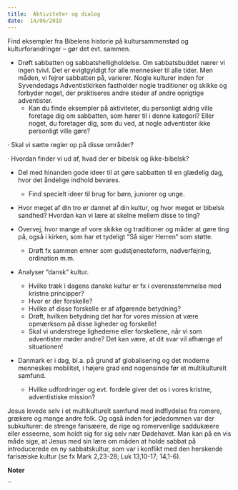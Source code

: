 ```yaml
---
title:  Aktiviteter og dialog
date:  14/06/2019
---
```


Find eksempler fra Bibelens historie på kultursammenstød og kulturforandringer – gør det evt. sammen.

* 	Drøft sabbatten og sabbatshelligholdelse. Om sabbatsbuddet nærer vi ingen tvivl. Det er evigtgyldigt for alle mennesker til alle tider. Men måden, vi fejrer sabbatten på, varierer. Nogle kulturer inden for Syvendedags Adventistkirken fastholder nogle traditioner og skikke og forbyder noget, der praktiseres andre steder af andre oprigtige adventister.
	* 	Kan du finde eksempler på aktiviteter, du personligt aldrig ville foretage dig om sabbatten, som hører til i denne kategori? Eller noget, du foretager dig, som du ved, at nogle adventister ikke personligt ville gøre?

·	Skal vi sætte regler op på disse områder?

·	Hvordan finder vi ud af, hvad der er bibelsk og ikke-bibelsk?

* 	Del med hinanden gode ideer til at gøre sabbatten til en glædelig dag, hvor det åndelige indhold bevares.
	* 	Find specielt ideer til brug for børn, juniorer og unge.

* 	Hvor meget af din tro er dannet af din kultur, og hvor meget er bibelsk sandhed? Hvordan kan vi lære at skelne mellem disse to ting?

* 	Overvej, hvor mange af vore skikke og traditioner og måder at gøre ting på, også i kirken, som har et tydeligt ”Så siger Herren“ som støtte.
	* 	Drøft fx sammen emner som gudstjenesteform, nadverfejring, ordination m.m.

* 	Analyser ”dansk“ kultur.
	* 	Hvilke træk i dagens danske kultur er fx i overensstemmelse med kristne principper?
	* 	Hvor er der forskelle?
	* 	Hvilke af disse forskelle er af afgørende betydning?
	* 	Drøft, hvilken betydning det har for vores mission at være opmærksom på disse ligheder og forskelle!
	* 	Skal vi understrege lighederne eller forskellene, når vi som adventister møder andre? Det kan være, at dit svar vil afhænge af situationen!

* 	Danmark er i dag, bl.a. på grund af globalisering og det moderne menneskes mobilitet, i højere grad end nogensinde før et multikulturelt samfund.
	* 	Hvilke udfordringer og evt. fordele giver det os i vores kristne, adventistiske mission?

Jesus levede selv i et multikulturelt samfund med indflydelse fra romere, grækere og mange andre folk. Og også inden for jødedommen var der subkulturer: de strenge farisæere, de rige og romervenlige saddukæere eller esseerne, som holdt sig for sig selv nær Dødehavet. Man kan på en vis måde sige, at Jesus med sin lære om måden at holde sabbat på introducerede en ny sabbatskultur, som var i konflikt med den herskende farisæiske kultur (se fx Mark 2,23-28; Luk 13,10-17; 14,1-6).

**Noter**

``